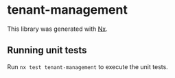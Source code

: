 # tenant-management

This library was generated with [Nx](https://nx.dev).

## Running unit tests

Run `nx test tenant-management` to execute the unit tests.
